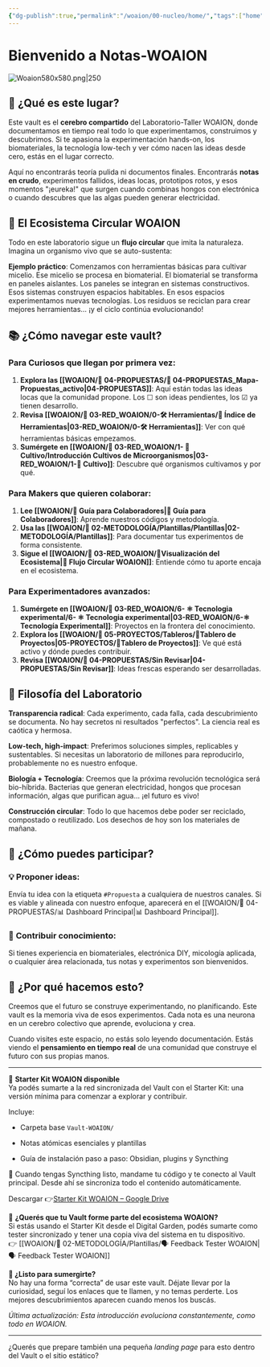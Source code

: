 ```yaml
---
{"dg-publish":true,"permalink":"/woaion/00-nucleo/home/","tags":["home","gardenEntry"],"noteIcon":""}
---
```


# Bienvenido a Notas-WOAION

![Woaion580x580.png|250](/img/user/WOAION/%F0%9F%93%81%2006-RECURSOS/Woaion580x580.png)
## 🧭 ¿Qué es este lugar?

Este vault es el **cerebro compartido** del Laboratorio-Taller WOAION, donde documentamos en tiempo real todo lo que experimentamos, construimos y descubrimos. Si te apasiona la experimentación hands-on, los biomateriales, la tecnología low-tech y ver cómo nacen las ideas desde cero, estás en el lugar correcto.

Aquí no encontrarás teoría pulida ni documentos finales. Encontrarás **notas en crudo**, experimentos fallidos, ideas locas, prototipos rotos, y esos momentos "¡eureka!" que surgen cuando combinas hongos con electrónica o cuando descubres que las algas pueden generar electricidad.

## 🔄 El Ecosistema Circular WOAION

Todo en este laboratorio sigue un **flujo circular** que imita la naturaleza. Imagina un organismo vivo que se auto-sustenta:

**Ejemplo práctico**: Comenzamos con herramientas básicas para cultivar micelio. Ese micelio se procesa en biomaterial. El biomaterial se transforma en paneles aislantes. Los paneles se integran en sistemas constructivos. Esos sistemas construyen espacios habitables. En esos espacios experimentamos nuevas tecnologías. Los residuos se reciclan para crear mejores herramientas... ¡y el ciclo continúa evolucionando!

## 📚 ¿Cómo navegar este vault?

### Para **Curiosos que llegan por primera vez**:

1. **Explora las [[WOAION/📁 04-PROPUESTAS/📁 04-PROPUESTAS_Mapa-Propuestas_activo\|04-PROPUESTAS]]**: Aquí están todas las ideas locas que la comunidad propone. Los ☐ son ideas pendientes, los ☑ ya tienen desarrollo.
2. **Revisa [[WOAION/📁 03-RED_WOAION/0-🛠️ Herramientas/🧰 Índice de Herramientas\|03-RED_WOAION/0-🛠️ Herramientas]]**: Ver con qué herramientas básicas empezamos.
3. **Sumérgete en [[WOAION/📁 03-RED_WOAION/1- 🌱 Cultivo/Introducción Cultivos de Microorganismos\|03-RED_WOAION/1-🌱 Cultivo]]**: Descubre qué organismos cultivamos y por qué.

### Para **Makers que quieren colaborar**:

1. **Lee [[WOAION/🤝 Guía para Colaboradores\|🤝 Guía para Colaboradores]]**: Aprende nuestros códigos y metodología.
2. **Usa las [[WOAION/📁 02-METODOLOGÍA/Plantillas/Plantillas\|02-METODOLOGÍA/Plantillas]]**: Para documentar tus experimentos de forma consistente.
3. **Sigue el [[WOAION/📁 03-RED_WOAION/🔄Visualización del Ecosistema\|🔄 Flujo Circular WOAION]]**: Entiende cómo tu aporte encaja en el ecosistema.

### Para **Experimentadores avanzados**:

1. **Sumérgete en [[WOAION/📁 03-RED_WOAION/6- ⚛️ Tecnologia experimental/6- ⚛️ Tecnologia experimental\|03-RED_WOAION/6-⚛️ Tecnología Experimental]]**: Proyectos en la frontera del conocimiento.
2. **Explora los [[WOAION/📁 05-PROYECTOS/Tableros/📌Tablero de Proyectos\|05-PROYECTOS/📌Tablero de Proyectos]]**: Ve qué está activo y dónde puedes contribuir.
3. **Revisa [[WOAION/📁 04-PROPUESTAS/Sin Revisar\|04-PROPUESTAS/Sin Revisar]]**: Ideas frescas esperando ser desarrolladas.

## 🧪 Filosofía del Laboratorio

**Transparencia radical**: Cada experimento, cada falla, cada descubrimiento se documenta. No hay secretos ni resultados "perfectos". La ciencia real es caótica y hermosa.

**Low-tech, high-impact**: Preferimos soluciones simples, replicables y sustentables. Si necesitas un laboratorio de millones para reproducirlo, probablemente no es nuestro enfoque.

**Biología + Tecnología**: Creemos que la próxima revolución tecnológica será bio-híbrida. Bacterias que generan electricidad, hongos que procesan información, algas que purifican agua... ¡el futuro es vivo!

**Construcción circular**: Todo lo que hacemos debe poder ser reciclado, compostado o reutilizado. Los desechos de hoy son los materiales de mañana.

## 🤝 ¿Cómo puedes participar?

### 💡 **Proponer ideas**:

Envía tu idea con la etiqueta `#Propuesta` a cualquiera de nuestros canales. Si es viable y alineada con nuestro enfoque, aparecerá en el [[WOAION/📁 04-PROPUESTAS/📊 Dashboard Principal\|📊 Dashboard Principal]].

### 📝 **Contribuir conocimiento**:

Si tienes experiencia en biomateriales, electrónica DIY, micología aplicada, o cualquier área relacionada, tus notas y experimentos son bienvenidos.

## 🌱 ¿Por qué hacemos esto?

Creemos que el futuro se construye experimentando, no planificando. Este vault es la memoria viva de esos experimentos. Cada nota es una neurona en un cerebro colectivo que aprende, evoluciona y crea.

Cuando visites este espacio, no estás solo leyendo documentación. Estás viendo el **pensamiento en tiempo real** de una comunidad que construye el futuro con sus propias manos.

---

🧬 **Starter Kit WOAION disponible**  
Ya podés sumarte a la red sincronizada del Vault con el Starter Kit: una versión mínima para comenzar a explorar y contribuir.

Incluye:

- Carpeta base `Vault-WOAION/`
    
- Notas atómicas esenciales y plantillas
    
- Guía de instalación paso a paso: Obsidian, plugins y Syncthing
    

📡 Cuando tengas Syncthing listo, mandame tu código y te conecto al Vault principal. Desde ahí se sincroniza todo el contenido automáticamente.

Descargar 👉[Starter Kit WOAION – Google Drive](https://drive.google.com/drive/folders/1jXrL3GX7PJYtlXN-V8Pt0oMX59UbQIj5?usp=drive_link)

🌱 **¿Querés que tu Vault forme parte del ecosistema WOAION?**  
Si estás usando el Starter Kit desde el Digital Garden, podés sumarte como tester sincronizado y tener una copia viva del sistema en tu dispositivo.  
👉 [[WOAION/📁 02-METODOLOGÍA/Plantillas/🗣 Feedback Tester WOAION\|🗣 Feedback Tester WOAION]]

**🚀 ¿Listo para sumergirte?**  
No hay una forma “correcta” de usar este vault. Déjate llevar por la curiosidad, seguí los enlaces que te llamen, y no temas perderte. Los mejores descubrimientos aparecen cuando menos los buscás.

_Última actualización: Esta introducción evoluciona constantemente, como todo en WOAION._

---

¿Querés que prepare también una pequeña _landing page_ para esto dentro del Vault o el sitio estático?

